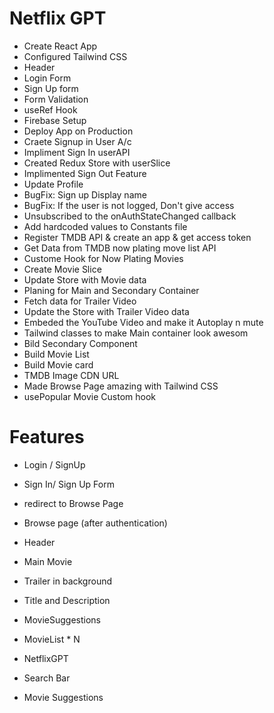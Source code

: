 #   Netflix GPT
- Create React App
- Configured Tailwind CSS
- Header
- Login Form
- Sign Up form
- Form Validation
- useRef Hook
- Firebase Setup 
- Deploy App on Production
- Craete Signup in User A/c
- Impliment Sign In userAPI
- Created Redux Store with userSlice
- Implimented Sign Out Feature
- Update Profile
- BugFix: Sign up Display name
- BugFix: If the user is not logged, Don't give access
- Unsubscribed to the onAuthStateChanged callback
- Add hardcoded values to Constants file
- Register TMDB API & create an app & get access token
- Get Data from TMDB now plating move list API
- Custome Hook for Now Plating Movies
- Create Movie Slice
- Update Store with Movie data
- Planing for Main and Secondary Container
- Fetch data for Trailer Video
- Update the Store with Trailer Video data
- Embeded the YouTube Video and make it Autoplay n mute
- Tailwind classes to make Main container look awesom
- Bild Secondary Component
- Build Movie List
- Build Movie card
- TMDB Image CDN URL
- Made Browse Page amazing with Tailwind CSS 
- usePopular Movie Custom hook

# Features
- Login / SignUp
 - Sign In/ Sign Up Form
 - redirect to Browse Page
 
- Browse page (after authentication)
 - Header
 - Main Movie
  - Trailer in background
  - Title and Description
  - MovieSuggestions
   - MovieList * N

- NetflixGPT
 - Search Bar
 - Movie Suggestions